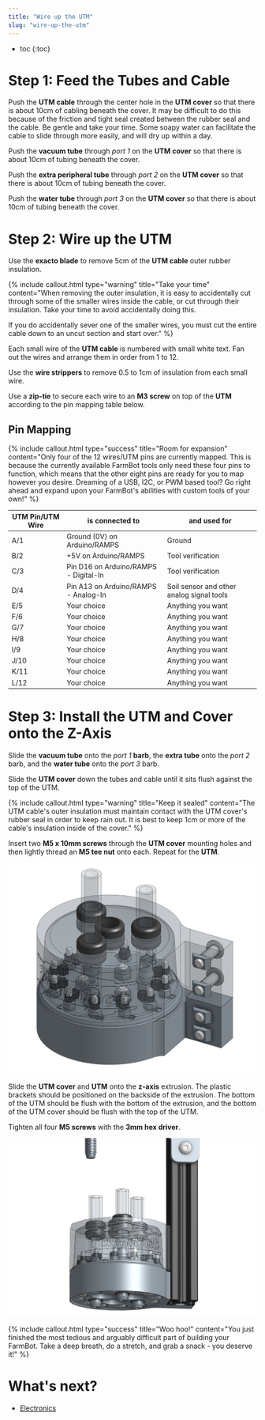 ```yaml
---
title: "Wire up the UTM"
slug: "wire-up-the-utm"
---
```


* toc
{:toc}

# Step 1: Feed the Tubes and Cable
Push the **UTM cable** through the center hole in the **UTM cover** so that there is about 10cm of cabling beneath the cover. It may be difficult to do this because of the friction and tight seal created between the rubber seal and the cable. Be gentle and take your time. Some soapy water can facilitate the cable to slide through more easily, and will dry up within a day.


Push the **vacuum tube** through *port 1* on the **UTM cover** so that there is about 10cm of tubing beneath the cover.


Push the **extra peripheral tube** through *port 2* on the **UTM cover** so that there is about 10cm of tubing beneath the cover.


Push the **water tube** through *port 3* on the **UTM cover** so that there is about 10cm of tubing beneath the cover.


# Step 2: Wire up the UTM
Use the **exacto blade** to remove 5cm of the **UTM cable** outer rubber insulation.

{%
include callout.html
type="warning"
title="Take your time"
content="When removing the outer insulation, it is easy to accidentally cut through some of the smaller wires inside the cable, or cut through their insulation. Take your time to avoid accidentally doing this.

If you do accidentally sever one of the smaller wires, you must cut the entire cable down to an uncut section and start over."
%}




Each small wire of the **UTM cable** is numbered with small white text. Fan out the wires and arrange them in order from 1 to 12.


 Use the **wire strippers** to remove 0.5 to 1cm of insulation from each small wire.


Use a **zip-tie** to secure each wire to an **M3 screw** on top of the **UTM** according to the pin mapping table below.

## Pin Mapping

{%
include callout.html
type="success"
title="Room for expansion"
content="Only four of the 12 wires/UTM pins are currently mapped. This is because the currently available FarmBot tools only need these four pins to function, which means that the other eight pins are ready for you to map however you desire. Dreaming of a USB, I2C, or PWM based tool? Go right ahead and expand upon your FarmBot's abilities with custom tools of your own!"
%}



|UTM Pin/UTM Wire              |is connected to               |and used for                  |
|------------------------------|------------------------------|------------------------------|
|A/1                           |Ground (0V) on Arduino/RAMPS  |Ground
|B/2                           |+5V on Arduino/RAMPS          |Tool verification
|C/3                           |Pin D16 on Arduino/RAMPS - Digital-In|Tool verification
|D/4                           |Pin A13 on Arduino/RAMPS - Analog-In|Soil sensor and other analog signal tools
|E/5                           |Your choice                   |Anything you want
|F/6                           |Your choice                   |Anything you want
|G/7                           |Your choice                   |Anything you want
|H/8                           |Your choice                   |Anything you want
|I/9                           |Your choice                   |Anything you want
|J/10                          |Your choice                   |Anything you want
|K/11                          |Your choice                   |Anything you want
|L/12                          |Your choice                   |Anything you want


# Step 3: Install the UTM and Cover onto the Z-Axis
Slide the **vacuum tube** onto the *port 1* **barb**, the **extra tube** onto the *port 2* barb, and the **water tube** onto the *port 3* barb.


Slide the **UTM cover** down the tubes and cable until it sits flush against the top of the UTM.

{%
include callout.html
type="warning"
title="Keep it sealed"
content="The UTM cable's outer insulation must maintain contact with the UTM cover's rubber seal in order to keep rain out. It is best to keep 1cm or more of the cable's insulation inside of the cover."
%}




Insert two **M5 x 10mm screws** through the **UTM cover** mounting holes and then lightly thread an **M5 tee nut** onto each. Repeat for the **UTM**.

![UTM_top.png](_images/UTM_top.png)

Slide the **UTM cover** and **UTM** onto the **z-axis** extrusion. The plastic brackets should be positioned on the backside of the extrusion. The bottom of the UTM should be flush with the bottom of the extrusion, and the bottom of the UTM cover should be flush with the top of the UTM.


Tighten all four **M5 screws** with the **3mm hex driver**.

![UTM.png](_images/UTM.png)



{%
include callout.html
type="success"
title="Woo hoo!"
content="You just finished the most tedious and arguably difficult part of building your FarmBot. Take a deep breath, do a stretch, and grab a snack - you deserve it!"
%}


# What's next?

 * [Electronics](../../FarmBot-Genesis-V1.1/electronics.md)

